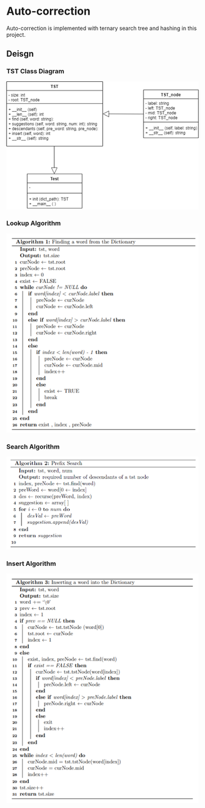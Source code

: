 # Auto-correction
Auto-correction is implemented with ternary search tree and hashing in this project.

## Deisgn
### TST Class Diagram
![TST Class Diagram](images/TST.png)

### Lookup Algorithm
![Lookup Algo](images/Algo1.PNG)

### Search Algorithm
![Search Algo](images/Algo2_2.PNG)

### Insert Algorithm
![Insert Algo](images/Algo3.PNG)
